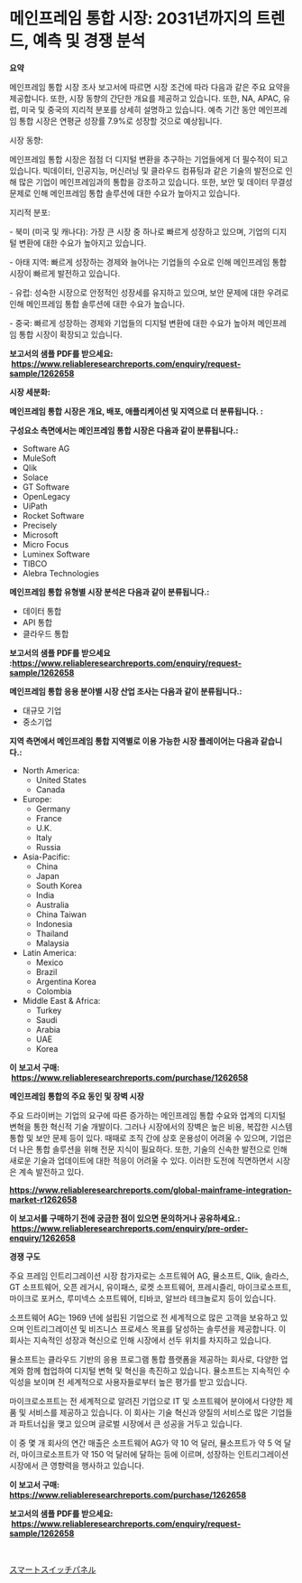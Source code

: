 <p><h1>메인프레임 통합 시장: 2031년까지의 트렌드, 예측 및 경쟁 분석</h1></p><p><strong>요약</strong></p>
<p><p>메인프레임 통합 시장 조사 보고서에 따르면 시장 조건에 따라 다음과 같은 주요 요약을 제공합니다. 또한, 시장 동향의 간단한 개요를 제공하고 있습니다. 또한, NA, APAC, 유럽, 미국 및 중국의 지리적 분포를 상세히 설명하고 있습니다. 예측 기간 동안 메인프레임 통합 시장은 연평균 성장률 7.9%로 성장할 것으로 예상됩니다.</p><p>시장 동향:</p><p>메인프레임 통합 시장은 점점 더 디지털 변환을 추구하는 기업들에게 더 필수적이 되고 있습니다. 빅데이터, 인공지능, 머신러닝 및 클라우드 컴퓨팅과 같은 기술의 발전으로 인해 많은 기업이 메인프레임과의 통합을 강조하고 있습니다. 또한, 보안 및 데이터 무결성 문제로 인해 메인프레임 통합 솔루션에 대한 수요가 높아지고 있습니다.</p><p>지리적 분포:</p><p>- 북미 (미국 및 캐나다): 가장 큰 시장 중 하나로 빠르게 성장하고 있으며, 기업의 디지털 변환에 대한 수요가 높아지고 있습니다.</p><p>- 아태 지역: 빠르게 성장하는 경제와 늘어나는 기업들의 수요로 인해 메인프레임 통합 시장이 빠르게 발전하고 있습니다.</p><p>- 유럽: 성숙한 시장으로 안정적인 성장세를 유지하고 있으며, 보안 문제에 대한 우려로 인해 메인프레임 통합 솔루션에 대한 수요가 높습니다.</p><p>- 중국: 빠르게 성장하는 경제와 기업들의 디지털 변환에 대한 수요가 높아져 메인프레임 통합 시장이 확장되고 있습니다.</p></p>
<p><strong>보고서의 샘플 PDF를 받으세요: &nbsp;<a href="https://www.reliableresearchreports.com/enquiry/request-sample/1262658">https://www.reliableresearchreports.com/enquiry/request-sample/1262658</a></strong></p>
<p><strong>시장 세분화:</strong></p>
<p><strong> 메인프레임 통합 시장은 개요, 배포, 애플리케이션 및 지역으로 더 분류됩니다. :</strong></p>
<p><strong>구성요소 측면에서는 메인프레임 통합 시장은 다음과 같이 분류됩니다.:</strong></p>
<p><ul><li>Software AG</li><li>MuleSoft</li><li>Qlik</li><li>Solace</li><li>GT Software</li><li>OpenLegacy</li><li>UiPath</li><li>Rocket Software</li><li>Precisely</li><li>Microsoft</li><li>Micro Focus</li><li>Luminex Software</li><li>TIBCO</li><li>Alebra Technologies</li></ul></p>
<p><strong> 메인프레임 통합 유형별 시장 분석은 다음과 같이 분류됩니다.:</strong></p>
<p><ul><li>데이터 통합</li><li>API 통합</li><li>클라우드 통합</li></ul></p>
<p><strong>보고서의 샘플 PDF를 받으세요 :<a href="https://www.reliableresearchreports.com/enquiry/request-sample/1262658">https://www.reliableresearchreports.com/enquiry/request-sample/1262658</a></strong></p>
<p><strong> 메인프레임 통합 응용 분야별 시장 산업 조사는 다음과 같이 분류됩니다.:</strong></p>
<p><ul><li>대규모 기업</li><li>중소기업</li></ul></p>
<p><strong>지역 측면에서 메인프레임 통합 지역별로 이용 가능한 시장 플레이어는 다음과 같습니다.:</strong></p>
<p><ul>
    <li>
        North America:
        <ul>
            <li>United States</li>
            <li>Canada</li>
        </ul>
    </li>
    <li>
        Europe:
        <ul>
            <li>Germany</li>
            <li>France</li>
            <li>U.K.</li>
            <li>Italy</li>
            <li>Russia</li>
        </ul>
    </li>
    <li>
        Asia-Pacific:
        <ul>
            <li>China</li>
            <li>Japan</li>
            <li>South Korea</li>
            <li>India</li>
            <li>Australia</li>
            <li>China Taiwan</li>
            <li>Indonesia</li>
            <li>Thailand</li>
            <li>Malaysia</li>
        </ul>
    </li>
    <li>
        Latin America:
        <ul>
            <li>Mexico</li>
            <li>Brazil</li>
            <li>Argentina Korea</li>
            <li>Colombia</li>
        </ul>
    </li>
    <li>
        Middle East & Africa:
        <ul>
            <li>Turkey</li>
            <li>Saudi</li>
            <li>Arabia</li>
            <li>UAE</li>
            <li>Korea</li>
        </ul>
    </li>
    </ul></p>
<p><strong>이 보고서 구매: &nbsp;<a href="https://www.reliableresearchreports.com/purchase/1262658">https://www.reliableresearchreports.com/purchase/1262658</a></strong></p>
<p><strong>메인프레임 통합의 주요 동인 및 장벽 시장</strong></p>
<p><p>주요 드라이버는 기업의 요구에 따른 증가하는 메인프레임 통합 수요와 업계의 디지털 변혁을 통한 혁신적 기술 개발이다. 그러나 시장에서의 장벽은 높은 비용, 복잡한 시스템 통합 및 보안 문제 등이 있다. 때때로 조직 간에 상호 운용성이 어려울 수 있으며, 기업은 더 나은 통합 솔루션을 위해 전문 지식이 필요하다. 또한, 기술의 신속한 발전으로 인해 새로운 기술과 업데이트에 대한 적응이 어려울 수 있다. 이러한 도전에 직면하면서 시장은 계속 발전하고 있다.</p></p>
<p><strong><a href="https://www.reliableresearchreports.com/global-mainframe-integration-market-r1262658">https://www.reliableresearchreports.com/global-mainframe-integration-market-r1262658</a></strong></p>
<p><strong>이 보고서를 구매하기 전에 궁금한 점이 있으면 문의하거나 공유하세요.: &nbsp;<a href="https://www.reliableresearchreports.com/enquiry/pre-order-enquiry/1262658">https://www.reliableresearchreports.com/enquiry/pre-order-enquiry/1262658</a></strong></p>
<p><strong>경쟁 구도</strong></p>
<p><p>주요 프레임 인트리그레이션 시장 참가자로는 소프트웨어 AG, 뮬소프트, Qlik, 솔라스, GT 소프트웨어, 오픈 레거시, 유이패스, 로켓 소프트웨어, 프레시즐리, 마이크로소프트, 마이크로 포커스, 루미넥스 소프트웨어, 티바코, 알브라 테크놀로지 등이 있습니다. </p><p>소프트웨어 AG는 1969 년에 설립된 기업으로 전 세계적으로 많은 고객을 보유하고 있으며 인트리그레이션 및 비즈니스 프로세스 목표를 달성하는 솔루션을 제공합니다. 이 회사는 지속적인 성장과 혁신으로 인해 시장에서 선두 위치를 차지하고 있습니다.</p><p>뮬소프트는 클라우드 기반의 응용 프로그램 통합 플랫폼을 제공하는 회사로, 다양한 업계와 함께 협업하여 디지털 변혁 및 혁신을 촉진하고 있습니다. 뮬소프트는 지속적인 수익성을 보이며 전 세계적으로 사용자들로부터 높은 평가를 받고 있습니다.</p><p>마이크로소프트는 전 세계적으로 알려진 기업으로 IT 및 소프트웨어 분야에서 다양한 제품 및 서비스를 제공하고 있습니다. 이 회사는 기술 혁신과 양질의 서비스로 많은 기업들과 파트너십을 맺고 있으며 글로벌 시장에서 큰 성공을 거두고 있습니다.</p><p>이 중 몇 개 회사의 연간 매출은 소프트웨어 AG가 약 10 억 달러, 뮬소프트가 약 5 억 달러, 마이크로소프트가 약 150 억 달러에 달하는 등에 이르며, 성장하는 인트리그레이션 시장에서 큰 영향력을 행사하고 있습니다.</p></p>
<p><strong>이 보고서 구매: &nbsp; <a href="https://www.reliableresearchreports.com/purchase/1262658">https://www.reliableresearchreports.com/purchase/1262658</a></strong></p>
<p><strong>보고서의 샘플 PDF를 받으세요: &nbsp;<a href="https://www.reliableresearchreports.com/enquiry/request-sample/1262658">https://www.reliableresearchreports.com/enquiry/request-sample/1262658</a></strong><strong></strong></p>
<p>&nbsp;</p>
<p><p><a href="https://github.com/zekaoe592392/Market-Research-Report-List-1/blob/main/990998420552.md">スマートスイッチパネル</a></p></p>